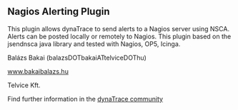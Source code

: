 ## Nagios Alerting Plugin

This plugin allows dynaTrace to send alerts to a Nagios server using NSCA. Alerts can be posted locally or remotely to Nagios. This plugin based on the jsendnsca java library and tested with Nagios, OP5, Icinga.

Balázs Bakai (balazsDOTbakaiATtelviceDOThu)

www.bakaibalazs.hu

Telvice Kft.

Find further information in the [dynaTrace community](https://community.dynatrace.com/community/display/DL/Nagios+Alerting+Plugin)
